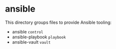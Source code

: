 # ansible

This directory groups files to provide Ansible tooling:

- ansible `control`
- ansible-playbook `playbook`
- ansible-vault `vault`
